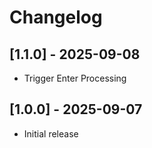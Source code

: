 # Changelog

## [1.1.0] - 2025-09-08
- Trigger Enter Processing

## [1.0.0] - 2025-09-07
- Initial release

